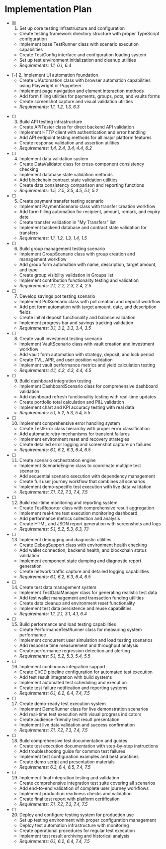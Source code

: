 # Implementation Plan

- [x] 1. Set up core testing infrastructure and configuration
  - Create testing framework directory structure with proper TypeScript configuration
  - Implement base TestRunner class with scenario execution capabilities
  - Create TestConfig interface and configuration loading system
  - Set up test environment initialization and cleanup utilities
  - _Requirements: 1.1, 6.1, 6.4_

- [-] 2. Implement UI automation foundation
  - Create UIAutomation class with browser automation capabilities using Playwright or Puppeteer
  - Implement page navigation and element interaction methods
  - Add form filling utilities for payments, groups, pots, and vaults forms
  - Create screenshot capture and visual validation utilities
  - _Requirements: 1.1, 1.2, 1.3, 6.3_

- [ ] 3. Build API testing infrastructure
  - Create APITester class for direct backend API validation
  - Implement HTTP client with authentication and error handling
  - Add API endpoint testing methods for all major platform features
  - Create response validation and assertion utilities
  - _Requirements: 1.4, 2.4, 3.4, 4.4, 6.2_

- [ ] 4. Implement data validation system
  - Create DataValidator class for cross-component consistency checking
  - Implement database state validation methods
  - Add blockchain contract state validation utilities
  - Create data consistency comparison and reporting functions
  - _Requirements: 1.5, 2.5, 3.5, 4.5, 5.1, 5.2_

- [ ] 5. Create payment transfer testing scenario
  - Implement PaymentScenario class with transfer creation workflow
  - Add form filling automation for recipient, amount, remark, and expiry date
  - Create transfer validation in "My Transfers" list
  - Implement backend database and contract state validation for transfers
  - _Requirements: 1.1, 1.2, 1.3, 1.4, 1.5_

- [ ] 6. Build group management testing scenario
  - Implement GroupScenario class with group creation and management workflow
  - Add group form automation with name, description, target amount, and type
  - Create group visibility validation in Groups list
  - Implement contribution functionality testing and validation
  - _Requirements: 2.1, 2.2, 2.3, 2.4, 2.5_

- [ ] 7. Develop savings pot testing scenario
  - Implement PotScenario class with pot creation and deposit workflow
  - Add pot form automation with target amount, date, and description fields
  - Create initial deposit functionality and balance validation
  - Implement progress bar and savings tracking validation
  - _Requirements: 3.1, 3.2, 3.3, 3.4, 3.5_

- [ ] 8. Create vault investment testing scenario
  - Implement VaultScenario class with vault creation and investment workflow
  - Add vault form automation with strategy, deposit, and lock period
  - Create TVL, APR, and user position validation
  - Implement vault performance metrics and yield calculation testing
  - _Requirements: 4.1, 4.2, 4.3, 4.4, 4.5_

- [ ] 9. Build dashboard integration testing
  - Implement DashboardScenario class for comprehensive dashboard validation
  - Add dashboard refresh functionality testing with real-time updates
  - Create portfolio total calculation and P&L validation
  - Implement chart and KPI accuracy testing with real data
  - _Requirements: 5.1, 5.2, 5.3, 5.4, 5.5_

- [ ] 10. Implement comprehensive error handling system
  - Create TestError class hierarchy with proper error classification
  - Add automatic retry mechanisms for transient failures
  - Implement environment reset and recovery strategies
  - Create detailed error logging and screenshot capture on failures
  - _Requirements: 6.1, 6.2, 6.3, 6.4, 6.5_

- [ ] 11. Create scenario orchestration engine
  - Implement ScenarioEngine class to coordinate multiple test scenarios
  - Add sequential scenario execution with dependency management
  - Create full user journey workflow that combines all scenarios
  - Implement demo-specific test execution with live data validation
  - _Requirements: 7.1, 7.2, 7.3, 7.4, 7.5_

- [ ] 12. Build real-time monitoring and reporting system
  - Create TestReporter class with comprehensive result aggregation
  - Implement real-time test execution monitoring dashboard
  - Add performance metrics collection and analysis
  - Create HTML and JSON report generation with screenshots and logs
  - _Requirements: 5.1, 5.2, 5.3, 6.3, 7.1_

- [ ] 13. Implement debugging and diagnostic utilities
  - Create DebugSupport class with environment health checking
  - Add wallet connection, backend health, and blockchain status validation
  - Implement component state dumping and diagnostic report generation
  - Create network traffic capture and detailed logging capabilities
  - _Requirements: 6.1, 6.2, 6.3, 6.4, 6.5_

- [ ] 14. Create test data management system
  - Implement TestDataManager class for generating realistic test data
  - Add test wallet management and transaction funding utilities
  - Create data cleanup and environment reset functionality
  - Implement test data persistence and reuse capabilities
  - _Requirements: 1.1, 2.1, 3.1, 4.1, 6.4_

- [ ] 15. Build performance and load testing capabilities
  - Create PerformanceTestRunner class for measuring system performance
  - Implement concurrent user simulation and load testing scenarios
  - Add response time measurement and throughput analysis
  - Create performance regression detection and alerting
  - _Requirements: 5.1, 5.2, 5.3, 5.4, 5.5_

- [ ] 16. Implement continuous integration support
  - Create CI/CD pipeline configuration for automated test execution
  - Add test result integration with build systems
  - Implement automated test scheduling and execution
  - Create test failure notification and reporting systems
  - _Requirements: 6.1, 6.2, 6.4, 7.4, 7.5_

- [ ] 17. Create demo-ready test execution system
  - Implement DemoRunner class for live demonstration scenarios
  - Add real-time test execution with visual progress indicators
  - Create audience-friendly test result presentation
  - Implement live data validation and success confirmation
  - _Requirements: 7.1, 7.2, 7.3, 7.4, 7.5_

- [ ] 18. Build comprehensive test documentation and guides
  - Create test execution documentation with step-by-step instructions
  - Add troubleshooting guide for common test failures
  - Implement test configuration examples and best practices
  - Create demo script and presentation materials
  - _Requirements: 6.3, 6.4, 6.5, 7.4, 7.5_

- [ ] 19. Implement final integration testing and validation
  - Create comprehensive integration test suite covering all scenarios
  - Add end-to-end validation of complete user journey workflows
  - Implement production readiness checks and validation
  - Create final test report with platform certification
  - _Requirements: 7.1, 7.2, 7.3, 7.4, 7.5_

- [ ] 20. Deploy and configure testing system for production use
  - Set up testing environment with proper configuration management
  - Deploy test automation infrastructure with monitoring
  - Create operational procedures for regular test execution
  - Implement test result archiving and historical analysis
  - _Requirements: 6.1, 6.2, 6.4, 7.4, 7.5_